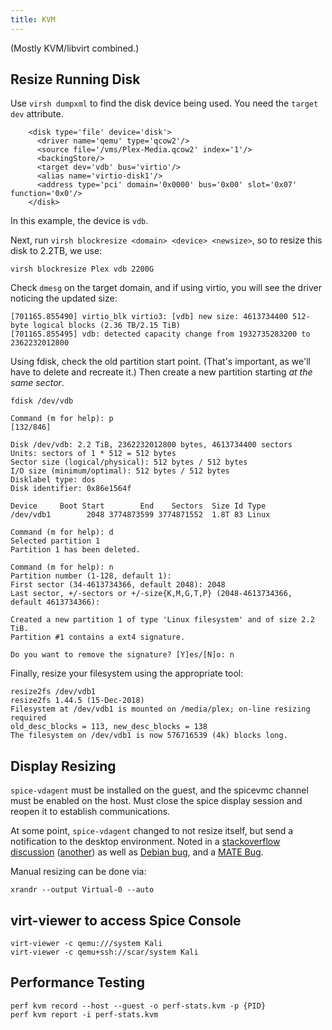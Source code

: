 ```yaml
---
title: KVM
---
```


(Mostly KVM/libvirt combined.)

## Resize Running Disk

Use `virsh dumpxml` to find the disk device being used.  You need the `target`
`dev` attribute.

```
    <disk type='file' device='disk'>
      <driver name='qemu' type='qcow2'/>
      <source file='/vms/Plex-Media.qcow2' index='1'/>
      <backingStore/>
      <target dev='vdb' bus='virtio'/>
      <alias name='virtio-disk1'/>
      <address type='pci' domain='0x0000' bus='0x00' slot='0x07' function='0x0'/>
    </disk>
```

In this example, the device is `vdb`.

Next, run `virsh blockresize <domain> <device> <newsize>`, so to resize this
disk to 2.2TB, we use:

```
virsh blockresize Plex vdb 2200G
```

Check `dmesg` on the target domain, and if using virtio, you will see the driver
noticing the updated size:

```
[701165.855490] virtio_blk virtio3: [vdb] new size: 4613734400 512-byte logical blocks (2.36 TB/2.15 TiB)
[701165.855495] vdb: detected capacity change from 1932735283200 to 2362232012800
```

Using fdisk, check the old partition start point.  (That's important, as we'll
have to delete and recreate it.)  Then create a new partition starting *at the
same sector*.

```
fdisk /dev/vdb

Command (m for help): p                                                                         [132/846]

Disk /dev/vdb: 2.2 TiB, 2362232012800 bytes, 4613734400 sectors
Units: sectors of 1 * 512 = 512 bytes
Sector size (logical/physical): 512 bytes / 512 bytes
I/O size (minimum/optimal): 512 bytes / 512 bytes
Disklabel type: dos
Disk identifier: 0x86e1564f

Device     Boot Start        End    Sectors  Size Id Type
/dev/vdb1        2048 3774873599 3774871552  1.8T 83 Linux

Command (m for help): d
Selected partition 1
Partition 1 has been deleted.

Command (m for help): n
Partition number (1-128, default 1):
First sector (34-4613734366, default 2048): 2048
Last sector, +/-sectors or +/-size{K,M,G,T,P} (2048-4613734366, default 4613734366):

Created a new partition 1 of type 'Linux filesystem' and of size 2.2 TiB.
Partition #1 contains a ext4 signature.

Do you want to remove the signature? [Y]es/[N]o: n
```

Finally, resize your filesystem using the appropriate tool:

```
resize2fs /dev/vdb1
resize2fs 1.44.5 (15-Dec-2018)
Filesystem at /dev/vdb1 is mounted on /media/plex; on-line resizing required
old_desc_blocks = 113, new_desc_blocks = 138
The filesystem on /dev/vdb1 is now 576716539 (4k) blocks long.
```

## Display Resizing

`spice-vdagent` must be installed on the guest, and the spicevmc channel must be
enabled on the host.  Must close the spice display session and reopen it to
establish communications.

At some point, `spice-vdagent` changed to not resize itself, but send a
notification to the desktop environment.  Noted in a [stackoverflow
discussion](https://stackoverflow.com/questions/41990600/virt-manager-guest-resize-not-working) ([another](https://superuser.com/questions/1183834/no-auto-resize-with-spice-and-virt-manager))
as well as [Debian bug](https://bugs.debian.org/cgi-bin/bugreport.cgi?bug=858549#15),
and a [MATE Bug](https://github.com/mate-desktop/marco/issues/338).

Manual resizing can be done via:

```
xrandr --output Virtual-0 --auto
```

## virt-viewer to access Spice Console

```
virt-viewer -c qemu:///system Kali
virt-viewer -c qemu+ssh://scar/system Kali
```

## Performance Testing

```
perf kvm record --host --guest -o perf-stats.kvm -p {PID}
perf kvm report -i perf-stats.kvm
```

